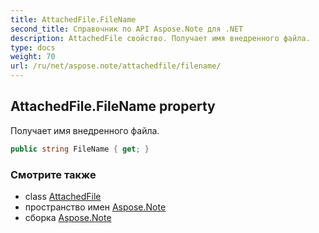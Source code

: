 ```yaml
---
title: AttachedFile.FileName
second_title: Справочник по API Aspose.Note для .NET
description: AttachedFile свойство. Получает имя внедренного файла.
type: docs
weight: 70
url: /ru/net/aspose.note/attachedfile/filename/
---
```

## AttachedFile.FileName property

Получает имя внедренного файла.

```csharp
public string FileName { get; }
```

### Смотрите также

* class [AttachedFile](../)
* пространство имен [Aspose.Note](../../attachedfile/)
* сборка [Aspose.Note](../../../)


